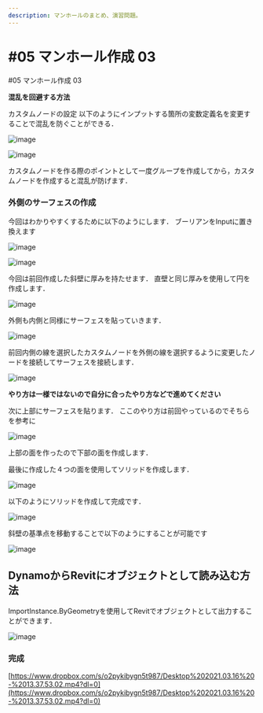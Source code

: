 ```yaml
---
description: マンホールのまとめ、演習問題。
---
```


# #05 マンホール作成 03

\#05 マンホール作成 03

**混乱を回避する方法**

カスタムノードの設定 以下のようにインプットする箇所の変数定義名を変更することで混乱を防ぐことができる．

![image](https://user-images.githubusercontent.com/48234687/103401626-f9008e80-4b8c-11eb-8fe5-2ebcea69a23c.png)

![image](https://user-images.githubusercontent.com/48234687/103401798-bbe8cc00-4b8d-11eb-893e-ccbd2251669d.png)

カスタムノードを作る際のポイントとして一度グループを作成してから，カスタムノードを作成すると混乱が防げます．

### 外側のサーフェスの作成

今回はわかりやすくするために以下のようにします． ブーリアンをInputに置き換えます

![image](https://user-images.githubusercontent.com/48234687/103475567-91974880-4df1-11eb-9a81-0ea00d2f6363.png)

![image](https://user-images.githubusercontent.com/48234687/103475605-dfac4c00-4df1-11eb-8832-dd80fa7029ec.png)

今回は前回作成した斜壁に厚みを持たせます． 直壁と同じ厚みを使用して円を作成します．

![image](https://user-images.githubusercontent.com/48234687/103475891-91e51300-4df4-11eb-8854-53ba288d13ce.png)

外側も内側と同様にサーフェスを貼っていきます．

![image](https://user-images.githubusercontent.com/48234687/103475997-5c8cf500-4df5-11eb-9fb4-eb168e15ae2e.png)

前回内側の線を選択したカスタムノードを外側の線を選択するように変更したノードを接続してサーフェスを接続します．

![image](https://user-images.githubusercontent.com/48234687/103476189-e5586080-4df6-11eb-88e6-f635f9a1a90c.png)

**やり方は一様ではないので自分に合ったやり方などで進めてください**

次に上部にサーフェスを貼ります． ここのやり方は前回やっているのでそちらを参考に

![image](https://user-images.githubusercontent.com/48234687/103476336-fe154600-4df7-11eb-9c97-61be2fd8fec6.png)

上部の面を作ったので下部の面を作成します．

最後に作成した４つの面を使用してソリッドを作成します．

![image](https://user-images.githubusercontent.com/48234687/103476412-a4614b80-4df8-11eb-8942-441699e542b9.png)

以下のようにソリッドを作成して完成です．

![image](https://user-images.githubusercontent.com/48234687/103476444-0326c500-4df9-11eb-85b3-267a8f808edc.png)

斜壁の基準点を移動することで以下のようにすることが可能です

![image](https://user-images.githubusercontent.com/48234687/103476470-716b8780-4df9-11eb-9dd2-07dbc849560f.png)

## DynamoからRevitにオブジェクトとして読み込む方法

ImportInstance.ByGeometryを使用してRevitでオブジェクトとして出力することができます．



![image](https://user-images.githubusercontent.com/48234687/103402704-ea1bdb00-4b90-11eb-9eec-43b1aaabb55e.png)

### 完成

[https://www.dropbox.com/s/o2pykibygn5t987/Desktop%202021.03.16%20-%2013.37.53.02.mp4?dl=0](https://www.dropbox.com/s/o2pykibygn5t987/Desktop%202021.03.16%20-%2013.37.53.02.mp4?dl=0)
